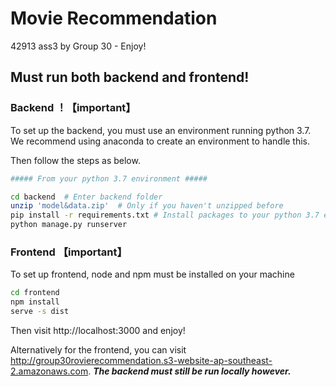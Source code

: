 # Movie Recommendation
42913 ass3 by Group 30 - Enjoy!

## Must run both backend and frontend!



### Backend ！【important】

To set up the backend, you must use an environment running python 3.7. We recommend using anaconda to create an environment to handle this. 

Then follow the steps as below.

```bash
##### From your python 3.7 environment #####

cd backend  # Enter backend folder
unzip 'model&data.zip'  # Only if you haven't unzipped before
pip install -r requirements.txt # Install packages to your python 3.7 environment
python manage.py runserver 
```



### Frontend 【important】

To set up frontend, node and npm must be installed on your machine

```bash
cd frontend
npm install
serve -s dist
```

Then visit http://localhost:3000 and enjoy!

Alternatively for the frontend, you can visit http://group30rovierecommendation.s3-website-ap-southeast-2.amazonaws.com. _**The backend must still be run locally however.**_



